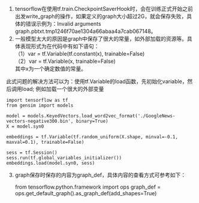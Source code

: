 
1. tensorflow在使用tf.train.CheckpointSaverHook时，会在训练正式开始之前出发write_graph的操作，如果定义的graph大小超过2G，就会保存失败，具体的错误示例为：Invalid arguments graph.pbtxt.tmp1246f70ae1304a66abaa4a7cab067148。
2. 一般模型太大的原因是graph中保存了很大的常量，如外部加载的资源等。具体表现形式为在代码中有如下语句：  
  （1）var = tf.Variable(tf.constant(x), trainable=False)   
  （2）var = tf.Variable(x, trainable=False)  
  其中x为一个确定数值的常量。

  此式问题的解决方法可以为：使用tf.Variable的load函数，先初始化variable，然后调用load; 例如加载一个很大的外部变量

    import tensorflow as tf
    from gensim import models

    model = models.KeyedVectors.load_word2vec_format('./GoogleNews-vectors-negative300.bin', binary=True)
    X = model.syn0

    embeddings = tf.Variable(tf.random_uniform(X.shape, minval=-0.1, maxval=0.1), trainable=False)

    sess = tf.Session()
    sess.run(tf.global_variables_initializer())
    embeddings.load(model.syn0, sess)
    
3. graph保存时保存的内容为graph_def，具体内容的查看方式可参考如下：

   from tensorflow.python.framework import ops
   graph_def = ops.get_default_graph().as_graph_def(add_shapes=True) 

